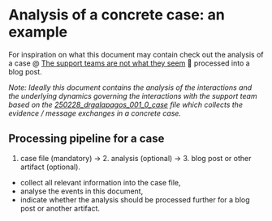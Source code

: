 # Analysis of a concrete case: an example
For inspiration on what this document may contain check out the analysis of a case \@ <a href="https://drgalapagos.github.io/posts/the-support-teams-are-not-what-they-seem/" target="_blank">The support teams are not what they seem</a> 🦉 processed into a blog post.

*Note: Ideally this document contains the analysis of the interactions and the underlying dynamics governing the interactions with the support team based on the [250228_drgalapagos_001_0_case](./250228_drgalapagos_001_0_case.md) file which collects the evidence / message exchanges in a concrete case.*

## Processing pipeline for a case
1. case file (mandatory) -> 2. analysis (optional) -> 3. blog post or other artifact (optional).
- collect all relevant information into the case file,
- analyse the events in this document,
- indicate whether the analysis should be processed further for a blog post or another artifact.
